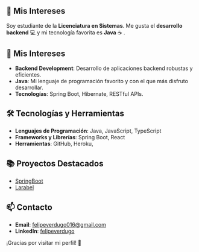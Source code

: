 
## 🚀 Mis Intereses

Soy estudiante de la **Licenciatura en Sistemas**. Me gusta el **desarrollo backend** 💻 y mi tecnología favorita es **Java** ☕ . 

## 🚀 Mis Intereses
- **Backend Development**: Desarrollo de aplicaciones backend robustas y eficientes.
- **Java**: Mi lenguaje de programación favorito y con el que más disfruto desarrollar.
- **Tecnologías**: Spring Boot, Hibernate, RESTful APIs.

## 🛠 Tecnologías y Herramientas
- **Lenguajes de Programación**: Java, JavaScript, TypeScript
- **Frameworks y Librerías**: Spring Boot, React
- **Herramientas**: GitHub, Heroku, 

## 📚 Proyectos Destacados
- [SpringBoot](https://github.com/felipeverdugo/grupo12_BBD2)
- [Larabel](https://github.com/manueldelu/vacunassist) 

## 📫 Contacto
- **Email**: [felipeverdugo016@gmail.com](felipeverdugo016@gmail.com)
- **LinkedIn**: [felipeverdugo](https://www.linkedin.com/in/felipe-verdugo-9a431a254/)

¡Gracias por visitar mi perfil! 🚀
